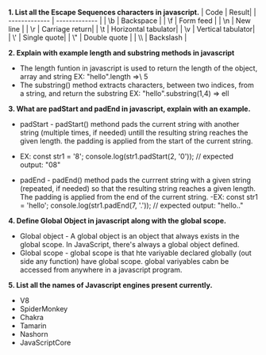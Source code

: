 
**1. List all the Escape Sequences characters in javascript.**
| Code  | Result|
| ------------- | ------------- |
| \b  | Backspace  |
| \f  | Form feed  |
| \n  | New line  |
| \r  | Carriage return|
| \t  | Horizontal tabulator|
| \v  | Vertical tabulator|
| \\'  | Single quote|
| \\"  | Double quote  |
| \\\  | Backslash  |

**2. Explain with example length and substring methods in javascript**
- The length funtion in javascript is used to return the length of the object, array and string 
EX: "hello".length =>\\ 5
- The substring() method extracts characters, between two indices, from a string, and return the substring
EX: "hello".substring(1,4) => ell

**3. What are padStart and padEnd in javascript, explain with an example.**
- padStart - padStart() methond pads the current string with another string (multiple times, if needed) untill the resulting string reaches the given length. the padding is applied from the start of the current string.
- EX: const str1 = '8';
console.log(str1.padStart(2, '0'));
// expected output: "08"

- padEnd - padEnd() method pads the currrent string with a given string (repeated, if needed) so that the resulting string reaches a given length. The padding is applied from the end of the current string.
-EX: const str1 = 'hello';
console.log(str1.padEnd(7, '.'));
// expected output: "hello.."

**4. Define Global Object in javascript along with the global scope.**
- Global object - A global object is an object that always exists in the global scope. In JavaScript, there's always a global object defined.
- Global scope - global scope is that hte variyable declared globally (out side any function) have global scope. global variyables cabn be accessed from anywhere in a javascript program.

**5. List all the names of Javascript engines present currently.**
- V8
- SpiderMonkey
- Chakra
- Tamarin
- Nashorn
- JavaScriptCore
